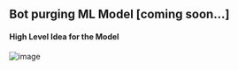 ## Bot purging ML Model [coming soon...]
#### High Level Idea for the Model
![image](https://github.com/user-attachments/assets/7cb2f04f-cb89-4d57-aad2-41155ba516b3)
